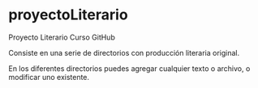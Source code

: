 # proyectoLiterario
Proyecto Literario Curso GitHub

Consiste en una serie de directorios con producción literaria original.

En los diferentes directorios puedes agregar cualquier texto o archivo, o modificar uno existente.
